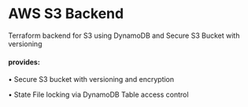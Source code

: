 # AWS S3 Backend
Terraform backend for S3 using DynamoDB and Secure S3 Bucket with versioning

#### provides:

• Secure S3 bucket with versioning and encryption

• State File locking via DynamoDB Table access control 
